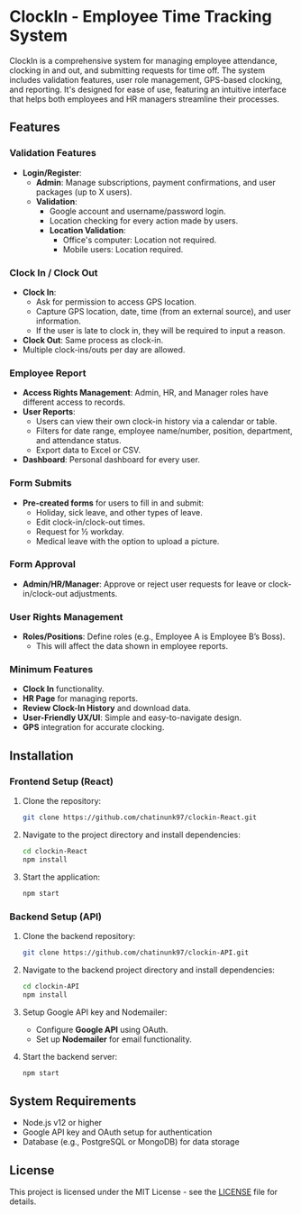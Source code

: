 
# ClockIn - Employee Time Tracking System

ClockIn is a comprehensive system for managing employee attendance, clocking in and out, and submitting requests for time off. The system includes validation features, user role management, GPS-based clocking, and reporting. It's designed for ease of use, featuring an intuitive interface that helps both employees and HR managers streamline their processes.

## Features

### Validation Features
- **Login/Register**: 
  - **Admin**: Manage subscriptions, payment confirmations, and user packages (up to X users).
  - **Validation**: 
    - Google account and username/password login.
    - Location checking for every action made by users.
    - **Location Validation**:
      - Office's computer: Location not required.
      - Mobile users: Location required.

### Clock In / Clock Out
- **Clock In**:
  - Ask for permission to access GPS location.
  - Capture GPS location, date, time (from an external source), and user information.
  - If the user is late to clock in, they will be required to input a reason.
- **Clock Out**: Same process as clock-in.
- Multiple clock-ins/outs per day are allowed.

### Employee Report
- **Access Rights Management**: Admin, HR, and Manager roles have different access to records.
- **User Reports**:
  - Users can view their own clock-in history via a calendar or table.
  - Filters for date range, employee name/number, position, department, and attendance status.
  - Export data to Excel or CSV.
- **Dashboard**: Personal dashboard for every user.

### Form Submits
- **Pre-created forms** for users to fill in and submit:
  - Holiday, sick leave, and other types of leave.
  - Edit clock-in/clock-out times.
  - Request for ½ workday.
  - Medical leave with the option to upload a picture.

### Form Approval
- **Admin/HR/Manager**: Approve or reject user requests for leave or clock-in/clock-out adjustments.

### User Rights Management
- **Roles/Positions**: Define roles (e.g., Employee A is Employee B’s Boss).
  - This will affect the data shown in employee reports.

### Minimum Features
- **Clock In** functionality.
- **HR Page** for managing reports.
- **Review Clock-In History** and download data.
- **User-Friendly UX/UI**: Simple and easy-to-navigate design.
- **GPS** integration for accurate clocking.

## Installation

### Frontend Setup (React)
1. Clone the repository:
   ```bash
   git clone https://github.com/chatinunk97/clockin-React.git
   ```

2. Navigate to the project directory and install dependencies:
   ```bash
   cd clockin-React
   npm install
   ```

3. Start the application:
   ```bash
   npm start
   ```

### Backend Setup (API)
1. Clone the backend repository:
   ```bash
   git clone https://github.com/chatinunk97/clockin-API.git
   ```

2. Navigate to the backend project directory and install dependencies:
   ```bash
   cd clockin-API
   npm install
   ```

3. Setup Google API key and Nodemailer:
   - Configure **Google API** using OAuth.
   - Set up **Nodemailer** for email functionality.

4. Start the backend server:
   ```bash
   npm start
   ```

## System Requirements
- Node.js v12 or higher
- Google API key and OAuth setup for authentication
- Database (e.g., PostgreSQL or MongoDB) for data storage

## License
This project is licensed under the MIT License - see the [LICENSE](LICENSE) file for details.
